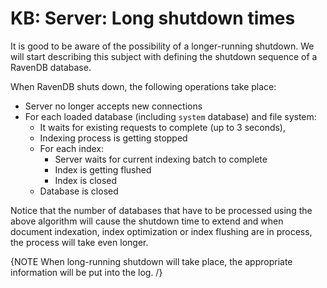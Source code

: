 # KB: Server: Long shutdown times

It is good to be aware of the possibility of a longer-running shutdown. We will start describing this subject with defining the shutdown sequence of a RavenDB database.

When RavenDB shuts down, the following operations take place:

* Server no longer accepts new connections 
* For each loaded database (including `system` database) and file system:   
    * It waits for existing requests to complete (up to 3 seconds), 
	* Indexing process is getting stopped   
	* For each index:   
		* Server waits for current indexing batch to complete    
		* Index is getting flushed   
		* Index is closed   
	* Database is closed    

Notice that the number of databases that have to be processed using the above algorithm will cause the shutdown time to extend and when document indexation, index optimization or index flushing are in process, the process will take even longer.

{NOTE When long-running shutdown will take place, the appropriate information will be put into the log. /}

